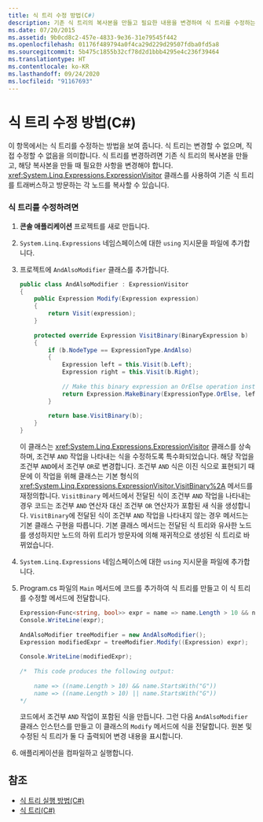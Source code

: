 ```yaml
---
title: 식 트리 수정 방법(C#)
description: 기존 식 트리의 복사본을 만들고 필요한 내용을 변경하여 식 트리를 수정하는 방법에 대해 알아봅니다.
ms.date: 07/20/2015
ms.assetid: 9b0cd8c2-457e-4833-9e36-31e79545f442
ms.openlocfilehash: 01176f489794a0f4ca29d229d29507fdba0fd5a8
ms.sourcegitcommit: 5b475c1855b32cf78d2d1bbb4295e4c236f39464
ms.translationtype: HT
ms.contentlocale: ko-KR
ms.lasthandoff: 09/24/2020
ms.locfileid: "91167693"
---
```

# <a name="how-to-modify-expression-trees-c"></a>식 트리 수정 방법(C#)

이 항목에서는 식 트리를 수정하는 방법을 보여 줍니다. 식 트리는 변경할 수 없으며, 직접 수정할 수 없음을 의미합니다. 식 트리를 변경하려면 기존 식 트리의 복사본을 만들고, 해당 복사본을 만들 때 필요한 사항을 변경해야 합니다. <xref:System.Linq.Expressions.ExpressionVisitor> 클래스를 사용하여 기존 식 트리를 트래버스하고 방문하는 각 노드를 복사할 수 있습니다.  
  
### <a name="to-modify-an-expression-tree"></a>식 트리를 수정하려면  
  
1. **콘솔 애플리케이션** 프로젝트를 새로 만듭니다.  
  
2. `System.Linq.Expressions` 네임스페이스에 대한 `using` 지시문을 파일에 추가합니다.  
  
3. 프로젝트에 `AndAlsoModifier` 클래스를 추가합니다.  
  
    ```csharp  
    public class AndAlsoModifier : ExpressionVisitor  
    {  
        public Expression Modify(Expression expression)  
        {  
            return Visit(expression);  
        }  
  
        protected override Expression VisitBinary(BinaryExpression b)  
        {  
            if (b.NodeType == ExpressionType.AndAlso)  
            {  
                Expression left = this.Visit(b.Left);  
                Expression right = this.Visit(b.Right);  
  
                // Make this binary expression an OrElse operation instead of an AndAlso operation.  
                return Expression.MakeBinary(ExpressionType.OrElse, left, right, b.IsLiftedToNull, b.Method);  
            }  
  
            return base.VisitBinary(b);  
        }  
    }  
    ```  
  
     이 클래스는 <xref:System.Linq.Expressions.ExpressionVisitor> 클래스를 상속하며, 조건부 `AND` 작업을 나타내는 식을 수정하도록 특수화되었습니다. 해당 작업을 조건부 `AND`에서 조건부 `OR`로 변경합니다. 조건부 `AND` 식은 이진 식으로 표현되기 때문에 이 작업을 위해 클래스는 기본 형식의 <xref:System.Linq.Expressions.ExpressionVisitor.VisitBinary%2A> 메서드를 재정의합니다. `VisitBinary` 메서드에서 전달된 식이 조건부 `AND` 작업을 나타내는 경우 코드는 조건부 `AND` 연산자 대신 조건부 `OR` 연산자가 포함된 새 식을 생성합니다. `VisitBinary`에 전달된 식이 조건부 `AND` 작업을 나타내지 않는 경우 메서드는 기본 클래스 구현을 따릅니다. 기본 클래스 메서드는 전달된 식 트리와 유사한 노드를 생성하지만 노드의 하위 트리가 방문자에 의해 재귀적으로 생성된 식 트리로 바뀌었습니다.  
  
4. `System.Linq.Expressions` 네임스페이스에 대한 `using` 지시문을 파일에 추가합니다.  
  
5. Program.cs 파일의 `Main` 메서드에 코드를 추가하여 식 트리를 만들고 이 식 트리를 수정할 메서드에 전달합니다.  
  
    ```csharp  
    Expression<Func<string, bool>> expr = name => name.Length > 10 && name.StartsWith("G");  
    Console.WriteLine(expr);  
  
    AndAlsoModifier treeModifier = new AndAlsoModifier();  
    Expression modifiedExpr = treeModifier.Modify((Expression) expr);  
  
    Console.WriteLine(modifiedExpr);  
  
    /*  This code produces the following output:  
  
        name => ((name.Length > 10) && name.StartsWith("G"))  
        name => ((name.Length > 10) || name.StartsWith("G"))  
    */  
    ```  
  
     코드에서 조건부 `AND` 작업이 포함된 식을 만듭니다. 그런 다음 `AndAlsoModifier` 클래스 인스턴스를 만들고 이 클래스의 `Modify` 메서드에 식을 전달합니다. 원본 및 수정된 식 트리가 둘 다 출력되어 변경 내용을 표시합니다.  
  
6. 애플리케이션을 컴파일하고 실행합니다.  
  
## <a name="see-also"></a>참조

- [식 트리 실행 방법(C#)](./how-to-execute-expression-trees.md)
- [식 트리(C#)](./index.md)
